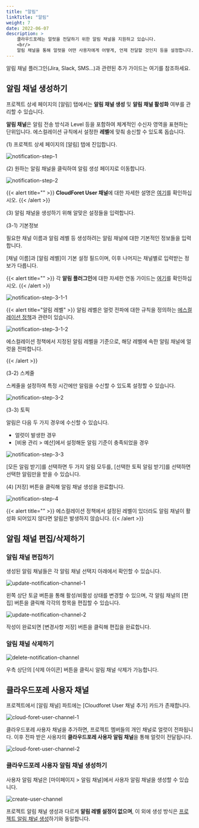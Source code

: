```yaml
---
title: "알림"
linkTitle: "알림"
weight: 7
date: 2022-06-07
description: >
    클라우드포레는 얼럿을 전달하기 위한 알림 채널을 지원하고 있습니다. 
    <br/>
    알림 채널을 통해 얼럿을 어떤 사용자에게 어떻게, 언제 전달할 것인지 등을 설정합니다.
---
```


알림 채널 플러그인(Jira, Slack, SMS…)과 관련된 추가 가이드는 여기를 참조하세요.

## 알림 채널 생성하기

프로젝트 상세 페이지의 [알림] 탭에서는 **알림 채널 생성** 및 **알림 채널 활성화** 여부를 관리할 수 있습니다.

**알림 채널**은 알림 전송 방식과 Level 등을 포함하여 체계적인 수신자 영역을 표현하는 단위입니다. 에스컬레이션 규칙에서 설정한 **레벨**에 맞춰 송신할 수 있도록 돕습니다.

(1) 프로젝트 상세 페이지의 [알림] 탭에 진입합니다.

![notification-step-1](/ko/docs/guides/alert-manager/notification-img/notification-step-1.png)

(2) 원하는 알림 채널을 클릭하여 알림 생성 페이지로 이동합니다.

![notification-step-2](/ko/docs/guides/alert-manager/notification-img/notification-step-2.png)

{{< alert title="" >}}
**CloudForet User 채널**에 대한 자세한 설명은 [여기](/ko/docs/guides/alert-manager/notification/#클라우드포레-사용자-채널)를 확인하십시오.
{{< /alert >}}

(3) 알림 채널을 생성하기 위해 알맞은 설정들을 입력합니다.

(3-1) 기본정보

필요한 채널 이름과 알림 레벨 등 생성하려는 알림 채널에 대한 기본적인 정보들을 입력합니다.

[채널 이름]과 [알림 레벨]이 기본 설정 필드이며, 이후 나머지는 채널별로 입력받는 정보가 다릅니다.

{{< alert title="" >}}
각 **알림 플러그인**에 대한 자세한 연동 가이드는 [여기](/ko/docs/guides/plugins/alert-manager-notification/)를 확인하십시오.
{{< /alert >}}

![notification-step-3-1-1](/ko/docs/guides/alert-manager/notification-img/notification-step-3-1-1.png)

{{< alert title="알림 레벨" >}}
알림 레벨은 얼럿 전파에 대한 규칙을 정의하는 [에스컬레이션 정책](/ko/docs/guides/alert-manager/escalation-policy/)과 관련이 있습니다. 

![notification-step-3-1-2](/ko/docs/guides/alert-manager/notification-img/notification-step-3-1-2.png)

에스컬레이션 정책에서 지정된 알림 레벨을 기준으로, 해당 레벨에 속한 알림 채널에 얼럿을 전파합니다.

{{< /alert >}}

(3-2) 스케줄

스케줄을 설정하여 특정 시간에만 알림을 수신할 수 있도록 설정할 수 있습니다.

![notification-step-3-2](/ko/docs/guides/alert-manager/notification-img/notification-step-3-2.png)

(3-3) 토픽

알림은 다음 두 가지 경우에 수신할 수 있습니다.
- 얼럿이 발생한 경우
- [비용 관리 > 예산]에서 설정해둔 알림 기준이 충족되었을 경우

![notification-step-3-3](/ko/docs/guides/alert-manager/notification-img/notification-step-3-3.png)

[모든 알림 받기]를 선택하면 두 가지 알림 모두를, [선택한 토픽 알림 받기]를 선택하면 선택한 알림만을 받을 수 있습니다.

(4) [저장] 버튼을 클릭해 알림 채널 생성을 완료합니다.

![notification-step-4](/ko/docs/guides/alert-manager/notification-img/notification-step-4.png)

{{< alert title="" >}}
에스컬레이션 정책에서 설정된 레벨이 있더라도 알림 채널이 활성화 되어있지 않다면 알림은 발생하지 않습니다.
{{< /alert >}}

## 알림 채널 편집/삭제하기

### 알림 채널 편집하기

생성된 알림 채널들은 각 알림 채널 선택지 아래에서 확인할 수 있습니다.

![update-notification-channel-1](/ko/docs/guides/alert-manager/notification-img/update-notification-channel-1.png)

왼쪽 상단 토글 버튼을 통해 활성/비활성 상태를 변경할 수 있으며, 각 알림 채널의 [편집] 버튼을 클릭해 각각의 항목을 편집할 수 있습니다.

![update-notification-channel-2](/ko/docs/guides/alert-manager/notification-img/update-notification-channel-2.png)

작성이 완료되면 [변경사항 저장] 버튼을 클릭해 편집을 완료합니다.

### 알림 채널 삭제하기

![delete-notification-channel](/ko/docs/guides/alert-manager/notification-img/delete-notification-channel.png)

우측 상단의 [삭제 아이콘] 버튼을 클릭시 알림 채널 삭제가 가능합니다.

## 클라우드포레 사용자 채널

프로젝트에서 [알림 채널] 파트에는 [Cloudforet User 채널 추가] 카드가 존재합니다.

![cloud-foret-user-channel-1](/ko/docs/guides/alert-manager/notification-img/cloud-foret-user-channel-1.png)

클라우드포레 사용자 채널을 추가하면, 프로젝트 멤버들의 개인 채널로 얼럿이 전파됩니다. 이후 전파 받은 사용자의 **클라우드포레 사용자 알림 채널**을 통해 얼럿이 전달됩니다.

![cloud-foret-user-channel-2](/ko/docs/guides/alert-manager/notification-img/cloud-foret-user-channel-2.png)


### 클라우드포레 사용자 알림 채널 생성하기

사용자 알림 채널은 [마이페이지 > 알림 채널]에서 사용자 알림 채널을 생성할 수 있습니다.

![create-user-channel](/ko/docs/guides/alert-manager/notification-img/create-user-channel.png)

프로젝트 알림 채널 생성과 다르게 **알림 레벨 설정이 없으며**, 이 외에 생성 방식은 [프로젝트 알림 채널 생성](/ko/docs/guides/alert-manager/notification/#알림-채널-생성하기)하기와 동일합니다.

